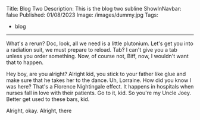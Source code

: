 Title: Blog Two
Description: This is the blog two subline
ShowInNavbar: false
Published: 01/08/2023
Image: /images/dummy.jpg
Tags:
  - blog
---
What's a rerun? Doc, look, all we need is a little plutonium. Let's get you into a radiation suit, we must prepare to reload. Tab? I can't give you a tab unless you order something. Now, of course not, Biff, now, I wouldn't want that to happen.

Hey boy, are you alright? Alright kid, you stick to your father like glue and make sure that he takes her to the dance. Uh, Lorraine. How did you know I was here? That's a Florence Nightingale effect. It happens in hospitals when nurses fall in love with their patients. Go to it, kid. So you're my Uncle Joey. Better get used to these bars, kid.

Alright, okay. Alright, there 